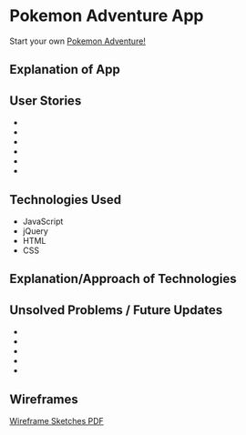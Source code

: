 # Pokemon Adventure App
Start your own [Pokemon Adventure!](https://upbeat-clarke-71de29.netlify.app)

## Explanation of App

## User Stories
-
-
-
-
-
-

## Technologies Used
- JavaScript
- jQuery
- HTML
- CSS

## Explanation/Approach of Technologies 

## Unsolved Problems / Future Updates
-
-
-
-
-

## Wireframes
[Wireframe Sketches PDF](https://github.com/thewrightbrandon/poke-adventure-app/files/6290650/wire-frame-poke-app.pdf)

